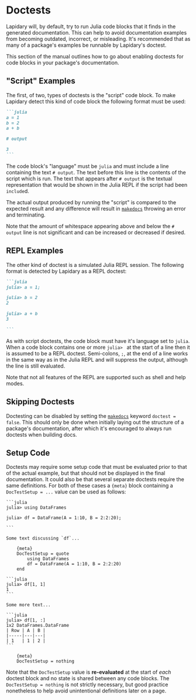 # Doctests

Lapidary will, by default, try to run Julia code blocks that it finds in the generated
documentation. This can help to avoid documentation examples from becoming outdated,
incorrect, or misleading. It's recommended that as many of a package's examples be runnable
by Lapidary's doctest.

This section of the manual outlines how to go about enabling doctests for code blocks in
your package's documentation.

## "Script" Examples

The first, of two, types of doctests is the "script" code block. To make Lapidary detect
this kind of code block the following format must be used:

````markdown
```julia
a = 1
b = 2
a + b

# output

3
```
````

The code block's "language" must be `julia` and must include a line containing the text `#
output`. The text before this line is the contents of the script which is run. The text that
appears after `# output` is the textual representation that would be shown in the Julia REPL
if the script had been `include`d.

The actual output produced by running the "script" is compared to the expected result and
any difference will result in [`makedocs`]({ref}) throwing an error and terminating.

Note that the amount of whitespace appearing above and below the `# output` line is not
significant and can be increased or decreased if desired.

## REPL Examples

The other kind of doctest is a simulated Julia REPL session. The following format is
detected by Lapidary as a REPL doctest:

````markdown
```julia
julia> a = 1;

julia> b = 2
2

julia> a + b
3

```
````

As with script doctests, the code block must have it's language set to `julia`. When a code
block contains one or more `julia> ` at the start of a line then it is assumed to be a REPL
doctest. Semi-colons, `;`, at the end of a line works in the same way as in the Julia REPL
and will suppress the output, although the line is still evaluated.

Note that not all features of the REPL are supported such as shell and help modes.

## Skipping Doctests

Doctesting can be disabled by setting the [`makedocs`]({ref}) keyword `doctest = false`.
This should only be done when initially laying out the structure of a package's
documentation, after which it's encouraged to always run doctests when building docs.

## Setup Code

Doctests may require some setup code that must be evaluated prior to that of the actual
example, but that should not be displayed in the final documentation. It could also be that
several separate doctests require the same definitions. For both of these cases a `{meta}`
block containing a `DocTestSetup = ...` value can be used as follows:

    ```julia
    julia> using DataFrames

    julia> df = DataFrame(A = 1:10, B = 2:2:20);

    ```

    Some text discussing `df`...

        {meta}
        DocTestSetup = quote
            using DataFrames
            df = DataFrame(A = 1:10, B = 2:2:20)
        end

    ```julia
    julia> df[1, 1]
    1
    ```

    Some more text...

    ```julia
    julia> df[1, :]
    1x2 DataFrames.DataFrame
    | Row | A | B |
    |-----|---|---|
    | 1   | 1 | 2 |
    ```

        {meta}
        DocTestSetup = nothing

Note that the `DocTestSetup` value is **re-evaluated** at the start of *each* doctest block
and no state is shared between any code blocks. The `DocTestSetup = nothing` is not strictly
necessary, but good practice nonetheless to help avoid unintentional definitions later on a
page.
